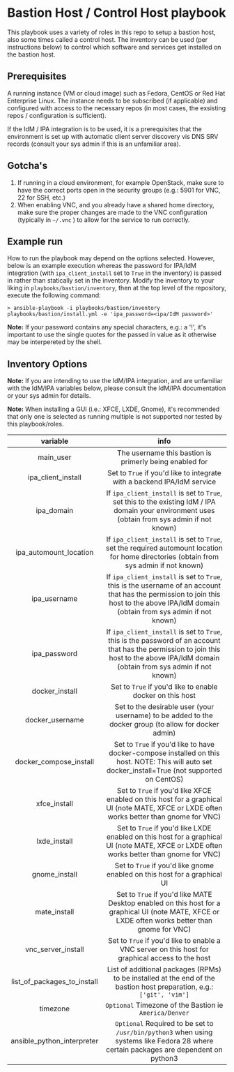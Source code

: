 # Bastion Host / Control Host playbook

This playbook uses a variety of roles in this repo to setup a bastion host, also some times called a control host. The inventory can be used (per instructions below) to control which software and services get installed on the bastion host.


## Prerequisites
A running instance (VM or cloud image) such as Fedora, CentOS or Red Hat Enterprise Linux. The instance needs to be subscribed (if applicable) and configured with access to the necessary repos (in most cases, the exsisting repos / configuration is sufficient).

If the IdM / IPA integration is to be used, it is a prerequisites that the environment is set up with automatic client server discovery vis DNS SRV records (consult your sys admin if this is an unfamiliar area).

## Gotcha's
1. If running in a cloud environment, for example OpenStack, make sure to have the correct ports open in the security groups (e.g.: 5901 for VNC, 22 for SSH, etc.)
2. When enabling VNC, and you already have a shared home directory, make sure the proper changes are made to the VNC configuration (typically in `~/.vnc` ) to allow for the service to run correctly.

## Example run
How to run the playbook may depend on the options selected. However, below is an example execution whereas the password for IPA/IdM integration (with `ipa_client_install` set to `True` in the inventory) is passed in rather than statically set in the inventory. Modify the inventory to your liking in `playbooks/bastion/inventory`, then at the top level of the repository, execute the following command:

```
> ansible-playbook -i playbooks/bastion/inventory playbooks/bastion/install.yml -e 'ipa_password=<ipa/IdM password>'
```

**Note:** If your password contains any special characters, e.g.: a '!', it's important to use the single quotes for the passed in value as it otherwise may be interpereted by the shell.

## Inventory Options

**Note:** If you are intending to use the IdM/IPA integration, and are unfamiliar with the IdM/IPA variables below, please consult the IdM/IPA documentation or your sys admin for details.

**Note:** When installing a GUI (i.e.: XFCE, LXDE, Gnome), it's recommended that only one is selected as running multiple is not supported nor tested by this playbook/roles.

| variable | info |
|:--------:|:----:|
|main_user|The username this bastion is primerly being enabled for|
|ipa_client_install|Set to `True` if you'd like to integrate with a backend IPA/IdM service|
|ipa_domain|If `ipa_client_install` is set to `True`, set this to the existing IdM / IPA domain your environment uses (obtain from sys admin if not known)|
|ipa_automount_location|If `ipa_client_install` is set to `True`, set the required automount location for home directories (obtain from sys admin if not known)|
|ipa_username|If `ipa_client_install` is set to `True`, this is the username of an account that has the permission to join this host to the above IPA/IdM domain (obtain from sys admin if not known)|
|ipa_password|If `ipa_client_install` is set to `True`, this is the password of an account that has the permission to join this host to the above IPA/IdM domain (obtain from sys admin if not known)
|docker_install|Set to `True` if you'd like to enable docker on this host|
|docker_username|Set to the desirable user (your username) to be added to the docker group (to allow for docker admin)|
|docker_compose_install|Set to `True` if you'd like to have docker-compose installed on this host. NOTE: This will auto set docker_install=True (not supported on CentOS)|
|xfce_install|Set to `True` if you'd like XFCE enabled on this host for a graphical UI (note MATE, XFCE or LXDE often works better than gnome for VNC)|
|lxde_install|Set to `True` if you'd like LXDE enabled on this host for a graphical UI (note MATE, XFCE or LXDE often works better than gnome for VNC)|
|gnome_install|Set to `True` if you'd like gnome enabled on this host for a graphical UI|
|mate_install|Set to `True` if you'd like MATE Desktop enabled on this host for a graphical UI (note MATE, XFCE or LXDE often works better than gnome for VNC)|
|vnc_server_install|Set to `True` if you'd like to enable a VNC server on this host for graphical access to the host|
|list_of_packages_to_install|List of additional packages (RPMs) to be installed at the end of the bastion host preparation, e.g.: `['git', 'vim']`|
|timezone| `Optional` Timezone of the Bastion ie `America/Denver`|
|ansible_python_interpreter| `Optional` Required to be set to `/usr/bin/python3` when using systems like Fedora 28 where certain packages are dependent on python3| 

